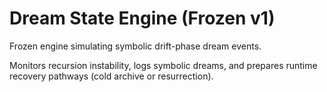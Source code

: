 # Dream State Engine (Frozen v1)

Frozen engine simulating symbolic drift-phase dream events.

Monitors recursion instability, logs symbolic dreams, and prepares runtime recovery pathways (cold archive or resurrection).

